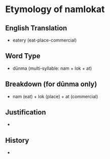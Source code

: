 # Etymology of namlokat

## English Translation
- eatery (eat-place-commercial)

## Word Type
- dūnma (multi-syllable: nam + lok + at)

## Breakdown (for dūnma only)
- nam (eat) + lok (place) + at (commercial)

## Justification
- 

## History
- 
